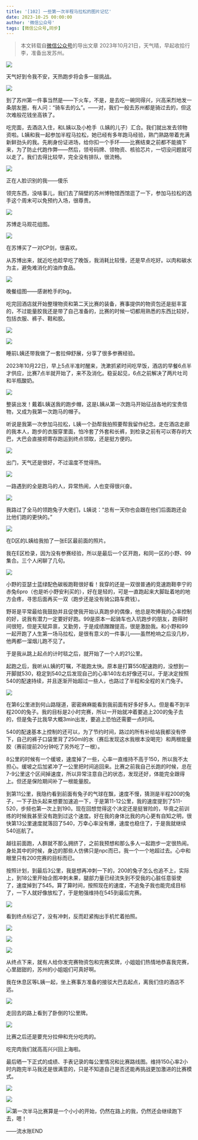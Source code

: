 ```yaml
---
title: '[102] 一些第一次半程马拉松的图片记忆'
date: 2023-10-25 00:00:00
author: '微信公众号'
tags: [微信公众号,同步]
---
```


> 本文转载自[微信公众号](https://mp.weixin.qq.com/)的导出文章
2023年10月21日，天气晴，早起收拾行李，准备出发苏州。

![](./assets/17556660375910.7721747842327903.jpeg)

天气好到令我不安，天热跑步将会多一层挑战。

![](./assets/17556660375950.19057463505211236.jpeg)

到了苏州第一件事当然是——下火车，不是，是去吃一碗同得兴，兴高采烈地发一条朋友圈，有人问：“骑车去的么”。——对，我们一般去苏州都是骑过去的，但这次难般花钱坐高铁了。  
  
吃完面，去酒店入住，和L姨以及小枪手（L姨的儿子）汇合。我们就出发去领物资啦。L姨和我一起参加半程马拉松，她已经有多年跑马经验，熟门熟路带着充满新鲜劲头的我。先刷身份证进场，给你扣一个手环——比赛结束之前都不能摘下来，为了防止代跑作弊——然后，领号码牌、领物资、核验芯片，一切没问题就可以走了。我们去得比较早，完全没有排队，很流畅。

![](./assets/17556660375970.552262123683638.jpeg)

正在人脸识别的我——傻乐

领完东西，没啥事儿，我们去了隔壁的苏州博物馆西馆逛了一下，参加马拉松的选手这个周末可以免预约入场，很尊贵。

![](./assets/17556660376000.9568932398085029.jpeg)

苏博走马观花组图。

![](./assets/17556660376050.03482919255717187.jpeg)

在苏博买了一对CP剑，很喜欢。

从苏博出来，就近吃也趁早吃了晚饭，我消耗比较慢，还是早点吃好。以肉和碳水为主，避免难消化的油炸食品。

![](./assets/17556660376070.8586632198662314.jpeg)

晚餐组图——感谢枪手的bg。

吃完回酒店就开始整理物资和第二天比赛的装备，赛事提供的物资包还是挺丰富的，不过能量胶我还是带了自己准备的，比赛的时候一切都用熟悉的东西比较好，包括衣服、裤子、鞋和胶。

![](./assets/17556660376120.12065300990206118.jpeg)

![](./assets/17556660376140.7459322790515425.jpeg)

睡前L姨还带我做了一套拉伸舒展，分享了很多参赛经验。

2023年10月22日，早上5点半准时醒来，洗漱抓紧时间吃早饭，酒店的早餐6点半才供应，比赛7点半就开始了，来不及消化。稳妥起见，6点之前解决了两片吐司和半瓶酸奶。

![](./assets/17556660376170.16198975286907813.jpeg)

整装出发！戴着L姨送我的跑步帽，这是L姨从第一次跑马开始征战各地的宝贵信物，又成为我第一次跑马的帽子。

听说是我第一次参加马拉松，L姨一个劲帮我拍照要帮我留作纪念。走在酒店走廊的我本人，跑步的衣服穿里面，怕冷套了外套和长裤，到检录之前有可以寄存的大巴，大巴会直接把寄存跑运到终点领取，还是挺方便的。

![](./assets/17556660376190.8157657717148271.jpeg)

出门，天气还是很好，不过温度不觉得热。

![](./assets/17556660376210.7441413734020439.jpeg)

一路遇到的全是跑马的人，异常热闹，人也变得很兴奋。

![](./assets/17556660376240.01989250409236698.jpeg)

我路过了全马的领跑兔子大佬们，L姨说：“总有一天你也会跟在他们后面跑还会比他们跑的更快的。” 

![](./assets/17556660376260.8853246388960025.jpeg)

在D区的L姨给我拍了一张E区最前面的照片。

我在E区检录，因为没有参赛经验，所以是最后一个区开跑，和同一区的小野、99集合。三个人闲聊了几句。

![](./assets/17556660376290.786259077015045.jpeg)

小野的亚瑟士蓝绿配色碳板跑鞋很好看！我穿的还是一双很普通的竞速跑鞋李宁的赤兔6pro（也是听小野安利买的），好在是轻的，可是一直跑起来大脚趾着地的地方会疼，寻思后面再买一双（跑步还是没有骑公路车费钱）。

野哥是平常最给我鼓励并且促使我开始认真跑步的偶像，他总是吹捧我的心率控制的好，说我有潜力一定要好好跑。99是原本一起骑车也入坑跑步的朋友，跑得时间很短，但是天赋异禀，又勤劳，于是成绩蹭蹭提高，很是激励我。和小野和99一起开跑了人生第一场马拉松，是很有意义的一件事儿——虽然枪响之后没几秒，他两都一溜烟儿跑不见了。

于是我从跳上起点的计时毯之后，就开始了一个人的21公里。  
  
起跑之后，我听从L姨的叮嘱，不能跑太快。原本是打算550配速跑的，没想到一开脚就530，稳定到540之后发现自己的心率140左右好像还可以，于是决定按照540的配速持续，并且逐渐开始超过一些人，也路过了半程和全程的关门兔子。

![](./assets/17556660376310.8150038697220258.jpeg)

在第6公里进到何山路隧道，密密麻麻能看到我前面有好多好多人。但是看不到半程200的兔子。我的目标是2小时完赛，所以一开始就冲着要追上200的兔子去的，但是兔子比我早大概3min出发，要追上恐怕还需要一点时间。

540的配速基本上控制的还可以，为了节约时间，路过的所有补给站我都没有停下，自己的裤子口袋里背了250ml的水（赛后发现这水我根本没喝完）和两根能量胶（赛前提前20分钟吃了另外吃了一根）。

8公里的时候有一个缓坡，速度掉了一些，心率一直维持不高于150，所以我不太担心。缓坡之后加紧冲了一公里把时间追回来。比赛之前我自己长跑的时候，总在7-9公里这个区间掉速度，所以异常注意自己的状态，发现还好，体能完全跟得上。但还是保险期间补了一根能量胶。

到第11公里，我隐约看到前面有兔子的气球在飘，速度不慢，猜测是半程200的兔子，一下子劲头起来想要加速追一下，于是第11-12公里，我的速度提到了511-520，步频也第一次上到190。现在回想觉得这个决定还是挺冒险的，毕竟之前训练的时候我甚至没有跑到过这个速度。好在我的身体比我的内心更有自知之明，很快第13公里速度就落回了540，万幸心率没有爆，速度也稳住了，于是我就继续540巡航了。

越往前面跑，人群就不那么拥挤了，之前我预想和那么多人一起跑步一定很热闹。身处其中的时候，身边的那些人仿佛只是npc而已，我一个一个地超过去。心中和眼里只有200完赛的目标而已。

按照计划，到最后3公里，我是想再冲刺一下的，200的兔子怎么也追不上，实际上，到18公里开始企图冲刺未果，腿部力量已经流失到不受我的心脏任意驱使了，速度掉到了545。算了算时间，按照现在的速度，不追兔子我也能完成目标了，一下人就好像放松了，于是勉强维持在545到最后完赛。

![](./assets/17556660376340.48687510439689863.jpeg)

看到终点标记了，没有冲刺，反而赶紧掏出手机忙着拍照。

![](./assets/17556660376400.073811143117953.jpeg)

![](./assets/17556660376430.3466300028268917.jpeg)

![](./assets/17556660376450.7157864558468376.jpeg)

从终点下来，就有人给你发完赛物资包和完赛奖牌，小姐姐们热情地恭喜我完赛，心里甜甜的，苏州的小姐姐们可真好啊。

我在休息区等L姨一起，坐上赛事方准备的接驳大巴去起点，离我们住的酒店不远。

![](./assets/17556660376500.4575331931153762.jpeg)

走回去的路上看到了卧倒的1公里牌。

![](./assets/17556660376530.7371992462509889.jpeg)

比赛之后还是要充分拉伸和充分吃肉的。

吃完肉我们就高高兴兴回上海啦。

最后晒一下正式的成绩、手表记录的每公里情况和比赛路线图。维持150心率2小时内跑完半马我还是很满意的，只是不知道自己是否还能再挑战更加激进的比赛模式。

![](./assets/17556660376600.4741402496453466.jpeg)

![](./assets/17556660376630.05609164178202497.jpeg)

![](./assets/17556660376670.7206423055640482.jpeg)第一次半马比赛算是一个小小的开始，仍然在路上的我，仍然还会继续跑下去，嗯！

——流水账END